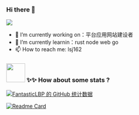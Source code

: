 
### Hi there 👋
![](https://komarev.com/ghpvc/?username=lsj162)
 
- 🔭 I’m currently working on：平台应用网站建设者
- 🌱 I’m currently learnin：rust node web go
- 📫 How to reach me: lsj162


### <img src="https://media.giphy.com/media/VgCDAzcKvsR6OM0uWg/giphy.gif" width="50"> ✨✨ How about some stats ?

  [![FantasticLBP 的 GitHub 统计数据](https://github-readme-stats.vercel.app/api?username=lsj162&theme=vue)](https://github.com/lsj162)

[![Readme Card](https://github-readme-stats.vercel.app/api/pin/?username=lsj162&repo=github-readme-stats)](https://github.com/lsj162/github-readme-stats)


